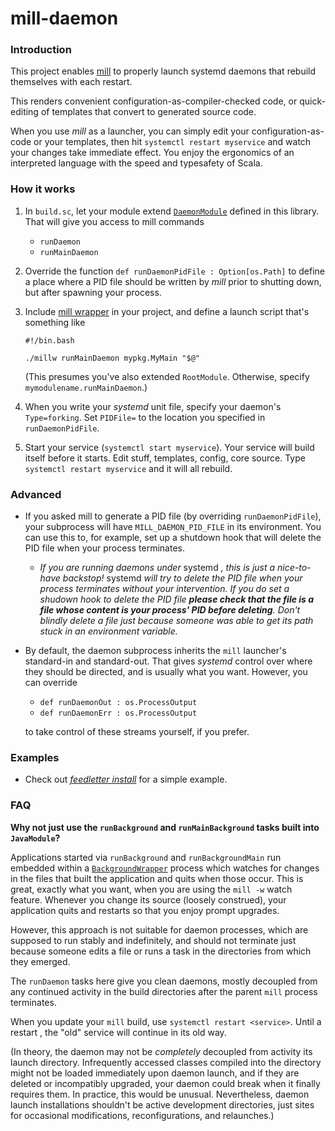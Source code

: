 # mill-daemon

### Introduction

This project enables [mill](https://mill-build.com/mill/Intro_to_Mill.html) to properly launch systemd
daemons that rebuild themselves with each restart.

This renders convenient configuration-as-compiler-checked code, or quick-editing of templates that convert to
generated source code.

When you use _mill_ as a launcher, you can simply edit your configuration-as-code or your templates, then hit
`systemctl restart myservice` and watch your changes take immediate effect. You enjoy the ergonomics of an
interpreted language with the speed and typesafety of Scala.

### How it works

1. In `build.sc`, let your module extend [`DaemonModule`](src/com/mchange/milldaemon/DaemonModule.scala) defined in this library.
   That will give you access to mill commands
   * `runDaemon`
   * `runMainDaemon`

2. Override the function `def runDaemonPidFile : Option[os.Path]` to define a place where a PID file should be
   written by _mill_ prior to shutting down, but after spawning your process.

3. Include [mill wrapper](https://github.com/lefou/millw) in your project, and define a launch script that's something like
   ```plaintext
   #!/bin.bash

   ./millw runMainDaemon mypkg.MyMain "$@"
   ```
   (This presumes you've also extended `RootModule`. Otherwise, specify `mymodulename.runMainDaemon`.)

4. When you write your _systemd_ unit file, specify your daemon's `Type=forking`. Set `PIDFile=`
   to the location you specified in `runDaemonPidFile`.

5. Start your service (`systemctl start myservice`). Your service will build itself before it starts.
   Edit stuff, templates, config, core source. Type `systemctl restart myservice` and it will all rebuild.

### Advanced

* If you asked mill to generate a PID file (by overriding `runDaemonPidFile`), your subprocess will have
  `MILL_DAEMON_PID_FILE` in its environment. You can use this to, for example, set up a shutdown hook that
  will delete the PID file when your process terminates.

  * _If you are running daemons under_ systemd _, this is just a nice-to-have backstop!_ systemd
    _will try to delete the PID file when your process terminates without your intervention.
    If you do set a shudown hook to delete the PID file 
    **please check that the file is a file whose content is your process' PID before deleting**.
    Don't blindly delete a file just because someone was able to get its path stuck in an environment variable._

* By default, the daemon subprocess inherits the `mill` launcher's standard-in and standard-out.
  That gives _systemd_ control over where they should be directed, and is usually what you want.
  However, you can override

  * `def runDaemonOut : os.ProcessOutput`
  * `def runDaemonErr : os.ProcessOutput`

  to take control of these streams yourself, if you prefer.

### Examples

* Check out [_feedletter install_](https://github.com/swaldman/feedletter-install) for a simple example.

### FAQ

**Why not just use the `runBackground` and `runMainBackground` tasks built into `JavaModule`?**

Applications started via `runBackground` and `runBackgroundMain` run embedded within a 
[`BackgroundWrapper`](https://github.com/com-lihaoyi/mill/blob/e171ad4c57c34a0bff2325327f8afc98d009f63d/scalalib/backgroundwrapper/src/mill/scalalib/backgroundwrapper/BackgroundWrapper.java) process which watches for changes in the files that built the application
and quits when those occur. This is great, exactly what you want, when you are using the `mill -w` watch
feature. Whenever you change its source (loosely construed), your application quits and restarts so that
you enjoy prompt upgrades.

However, this approach is not suitable for daemon processes, which are supposed to run stably and indefinitely,
and should not terminate just because someone edits a file or runs a task in the directories from which they emerged.

The `runDaemon` tasks here give you clean daemons, mostly decoupled from any continued activity in the build directories
after the parent `mill` process terminates.

When you update your `mill` build, use `systemctl restart <service>`. Until a restart , the "old" service will
continue in its old way.

(In theory, the daemon may not be _completely_ decoupled from activity its launch directory. Infrequently accessed
classes compiled into the directory might not be loaded immediately upon daemon launch, and if they are
deleted or incompatibly upgraded, your daemon could break when it finally requires them. In practice, this would be unusual.
Nevertheless, daemon launch installations shouldn't be active development directories, just sites for occasional 
modifications, reconfigurations, and relaunches.)
